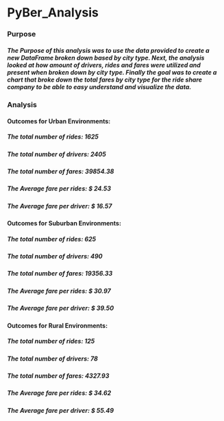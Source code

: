 # PyBer_Analysis
### Purpose 
##### The Purpose of this analysis was to use the data provided to create a new DataFrame broken down based by city type. Next, the analysis looked at how amount of drivers, rides and fares were utilized and present when broken down by city type. Finally the goal was to create a chart that broke down the total fares by city type for the ride share company to be able to easy understand and visualize the data. 

### Analysis 
#### Outcomes for Urban Environments:
##### The total number of rides: 1625 
##### The total number of drivers: 2405 
##### The total number of fares: 39854.38
##### The Average fare per rides: $ 24.53
##### The Average fare per driver: $ 16.57 

#### Outcomes for Suburban Environments:
##### The total number of rides: 625
##### The total number of drivers: 490
##### The total number of fares: 19356.33
##### The Average fare per rides: $ 30.97
##### The Average fare per driver:  $ 39.50

#### Outcomes for Rural Environments:
##### The total number of rides: 125
##### The total number of drivers: 78
##### The total number of fares: 4327.93
##### The Average fare per rides: $ 34.62
##### The Average fare per driver: $ 55.49

